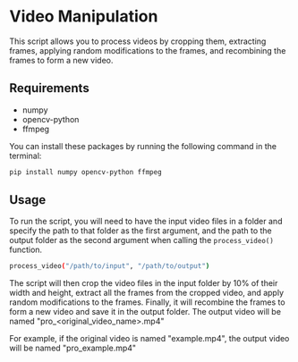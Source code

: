 # Video Manipulation

This script allows you to process videos by cropping them, extracting frames, applying random modifications to the frames, and recombining the frames to form a new video.

## Requirements

- numpy
- opencv-python
- ffmpeg

You can install these packages by running the following command in the terminal:

```bash
pip install numpy opencv-python ffmpeg
```

## Usage

To run the script, you will need to have the input video files in a folder and specify the path to that folder as the first argument, and the path to the output folder as the second argument when calling the `process_video()` function.

```bash
process_video("/path/to/input", "/path/to/output")
```

The script will then crop the video files in the input folder by 10% of their width and height, extract all the frames from the cropped video, and apply random modifications to the frames. Finally, it will recombine the frames to form a new video and save it in the output folder. The output video will be named "pro_<original_video_name>.mp4"

For example, if the original video is named "example.mp4", the output video will be named "pro_example.mp4"
